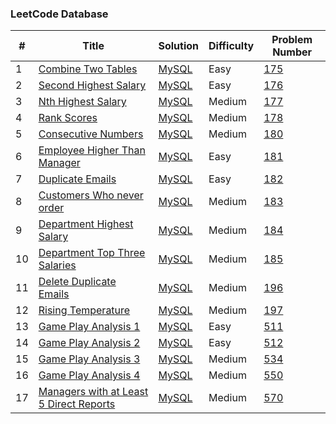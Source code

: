 ### LeetCode Database


| # | Title | Solution | Difficulty | Problem Number |
|---| ----- | -------- | ---------- | -------------- |
|1|[Combine Two Tables](https://leetcode.com/problems/combine-two-tables/)| [MySQL](./combineTwoTables.sql)|Easy| [175](https://leetcode.com/problems/combine-two-tables/)
|2|[Second Highest Salary](https://leetcode.com/problems/second-highest-salary/) |[MySQL](./secondHighest.sql)| Easy | [176](https://leetcode.com/problems/second-highest-salary/)
|3|[Nth Highest Salary](https://leetcode.com/problems/nth-highest-salary/)|[MySQL](./nthHighest.sql)| Medium | [177](https://leetcode.com/problems/nth-highest-salary/)
|4|[Rank Scores](https://leetcode.com/problems/rank-scores/)|[MySQL](./rankscores.sql) | Medium|[178](https://leetcode.com/problems/rank-scores/)
|5|[Consecutive Numbers](https://leetcode.com/problems/consecutive-numbers/)|[MySQL](./consecutiveNumbers.sql) | Medium|[180](https://leetcode.com/problems/consecutive-numbers/)
|6|[Employee Higher Than Manager](https://leetcode.com/problems/employees-earning-more-than-their-managers/)|[MySQL](./employeeThanManager.sql) | Easy|[181](https://leetcode.com/problems/employees-earning-more-than-their-managers/)
|7|[Duplicate Emails](https://leetcode.com/problems/duplicate-emails/)|[MySQL](./duplicateEmails.sql) | Easy|[182](https://leetcode.com/problems/duplicate-emails/)
|8|[Customers Who never order](https://leetcode.com/problems/customers-who-never-order/)|[MySQL](./custNeverOrder.sql) | Medium|[183](https://leetcode.com/problems/customers-who-never-order/)
|9|[Department Highest Salary](https://leetcode.com/problems/department-highest-salary/)|[MySQL](./deptHighestSalary.sql) | Medium|[184](https://leetcode.com/problems/department-highest-salary/)
|10|[Department Top Three Salaries](https://leetcode.com/problems/department-top-three-salaries/)|[MySQL](./deptTopThree.sql) | Medium|[185](https://leetcode.com/problems/department-top-three-salaries/)
|11|[Delete Duplicate Emails](https://leetcode.com/problems/delete-duplicate-emails/)|[MySQL](./delDupEmail.sql) | Medium|[196](https://leetcode.com/problems/delete-duplicate-emails/)
|12|[Rising Temperature](https://leetcode.com/problems/rising-temperature/)|[MySQL](./risingTemperature.sql) | Medium|[197](https://leetcode.com/problems/rising-temperature/)
|13|[Game Play Analysis 1](https://leetcode.com/problems/game-play-analysis-i/)|[MySQL](./gamePlayOne.sql) | Easy|[511](https://leetcode.com/problems/game-play-analysis-i/)
|14|[Game Play Analysis 2](https://leetcode.com/problems/game-play-analysis-ii/)|[MySQL](./gamePlayTwo.sql) | Easy|[512](https://leetcode.com/problems/game-play-analysis-ii/)
|15|[Game Play Analysis 3](https://leetcode.com/problems/game-play-analysis-iii/)|[MySQL](./gamePlayThree.sql) | Medium|[534](https://leetcode.com/problems/game-play-analysis-iii/)
|16|[Game Play Analysis 4](https://leetcode.com/problems/game-play-analysis-iv/)|[MySQL](./gamePlayFour.sql) | Medium|[550](https://leetcode.com/problems/game-play-analysis-iv/)
|17|[Managers with at Least 5 Direct Reports](https://leetcode.com/problems/managers-with-at-least-5-direct-reports/)|[MySQL](./managerFiveDirect.sql) | Medium|[570](https://leetcode.com/problems/managers-with-at-least-5-direct-reports/)